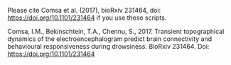 Please cite Comsa et al. (2017), bioRxiv 231464, doi: https://doi.org/10.1101/231464 if you use these scripts.

Comsa, I.M., Bekinschtein, T.A., Chennu, S., 2017. Transient topographical dynamics of the electroencephalogram predict brain connectivity and behavioural responsiveness during drowsiness. BioRxiv 231464. Doi: https://doi.org/10.1101/231464
